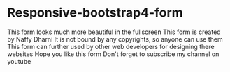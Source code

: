 # Responsive-bootstrap4-form

This form looks much more beautiful in the fullscreen
This form is created by Naffy Dharni
It is not bound by any copyrights, so anyone can use them
This form can further used by other web developers for designing there websites
Hope you like this form
Don't forget to subscribe my channel on youtube
